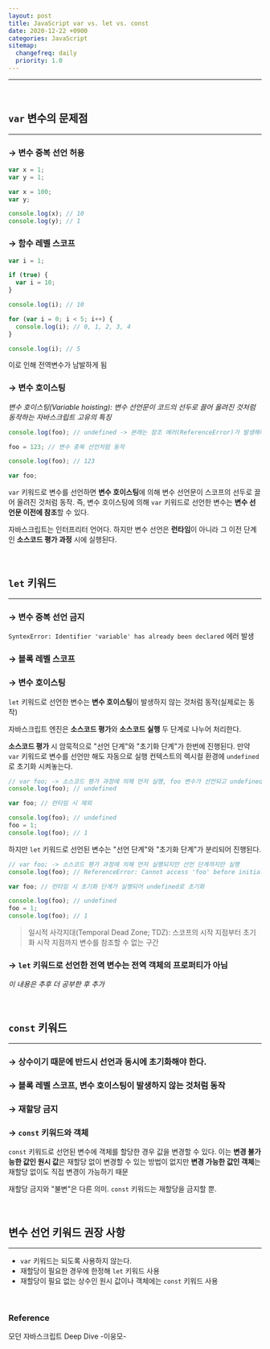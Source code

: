 ```yaml
---
layout: post
title: JavaScript var vs. let vs. const
date: 2020-12-22 +0900
categories: JavaScript
sitemap:
  changefreq: daily
  priority: 1.0
---
```


---

<br>

## `var` 변수의 문제점

---

### → 변수 중복 선언 허용

```jsx
var x = 1;
var y = 1;

var x = 100;
var y;

console.log(x); // 10
console.log(y); // 1
```

### → 함수 레벨 스코프

```jsx
var i = 1;

if (true) {
  var i = 10;
}

console.log(i); // 10

for (var i = 0; i < 5; i++) {
  console.log(i); // 0, 1, 2, 3, 4
}

console.log(i); // 5
```

이로 인해 전역변수가 남발하게 됨

### → 변수 호이스팅

_변수 호이스팅(Variable hoisting): 변수 선언문이 코드의 선두로 끌어 올려진 것처럼 동작하는 자바스크립트 고유의 특징_

```jsx
console.log(foo); // undefined -> 본래는 참조 에러(ReferenceError)가 발생해야 납득

foo = 123; // 변수 중복 선언처럼 동작

console.log(foo); // 123

var foo;
```

`var` 키워드로 변수를 선언하면 **변수 호이스팅**에 의해 변수 선언문이 스코프의 선두로 끌어 올려진 것처럼 동작. 즉, 변수 호이스팅에 의해 `var` 키워드로 선언한 변수는 **변수 선언문 이전에 참조**할 수 있다.

자바스크립트는 인터프리터 언어다. 하지만 변수 선언은 **런타임**이 아니라 그 이전 단계인 **소스코드 평가 과정** 시에 실행된다.

<br>

## `let` 키워드

---

### → 변수 중복 선언 금지

`SyntexError: Identifier 'variable' has already been declared` 에러 발생

### → 블록 레벨 스코프

### → 변수 호이스팅

`let` 키워드로 선언한 변수는 **변수 호이스팅**이 발생하지 않는 것처럼 동작(실제로는 동작)

자바스크립트 엔진은 **소스코드 평가**와 **소스코드 실행** 두 단계로 나누어 처리한다.

**소스코드 평가** 시 암묵적으로 "선언 단계"와 "초기화 단계"가 한번에 진행된다. 만약 `var` 키워드로 변수를 선언만 해도 자동으로 실행 컨텍스트의 렉시컬 환경에 `undefined`로 초기화 시켜놓는다.

```jsx
// var foo; -> 소스코드 평가 과정에 의해 먼저 실행, foo 변수가 선언되고 undefined로 초기화
console.log(foo); // undefined

var foo; // 런타임 시 제외

console.log(foo); // undefined
foo = 1;
console.log(foo); // 1
```

하지만 `let` 키워드로 선언된 변수는 "선언 단계"와 "초기화 단계"가 분리되어 진행된다.

```jsx
// var foo; -> 소스코드 평가 과정에 의해 먼저 실행되지만 선언 단계까지만 실행
console.log(foo); // ReferenceError: Cannot access 'foo' before initialization(TDZ)

var foo; // 런타임 시 초기화 단계가 실행되어 undefined로 초기화

console.log(foo); // undefined
foo = 1;
console.log(foo); // 1
```

> 일시적 사각지대(Temporal Dead Zone; TDZ): 스코프의 시작 지점부터 초기화 시작 지점까지 변수를 참조할 수 없는 구간

### → `let` 키워드로 선언한 전역 변수는 전역 객체의 프로퍼티가 아님

_이 내용은 추후 더 공부한 후 추가_

<br>

## `const` 키워드

---

### → 상수이기 때문에 반드시 선언과 동시에 초기화해야 한다.

### → 블록 레벨 스코프, 변수 호이스팅이 발생하지 않는 것처럼 동작

### → 재할당 금지

### → `const` 키워드와 객체

`const` 키워드로 선언된 변수에 객체를 할당한 경우 값을 변경할 수 있다. 이는 **변경 불가능한 값인 원시 값**은 재할당 없이 변경할 수 있는 방법이 없지만 **변경 가능한 값인 객체**는 재할당 없이도 직접 변경이 가능하기 때문

재할당 금지와 "불변"은 다른 의미. `const` 키워드는 재할당을 금지할 뿐.

<br>

## 변수 선언 키워드 권장 사항

---

- `var` 키워드는 되도록 사용하지 않는다.
- 재할당이 필요한 경우에 한정해 `let` 키워드 사용
- 재할당이 필요 없는 상수인 원시 값이나 객체에는 `const` 키워드 사용

<br>

### Reference

모던 자바스크립트 Deep Dive -이웅모-
